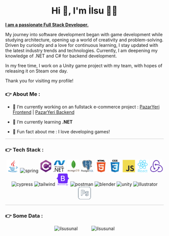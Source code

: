 <h1 align="center">Hi 👋, I'm İlsu 👩‍💻</h1>
<p align="left"><b><span style="text-decoration: underline;">I am a passionate Full Stack Developer.</span></b></p>
<p align="left">My journey into software development began with game development while studying architecture, opening up a world of creativity and problem-solving. Driven by curiosity and a love for continuous learning, I stay updated with the latest industry trends and technologies. Currently, I am deepening my knowledge of .NET and C# for backend development.</p>
<p align="left">In my free time, I work on a Unity game project with my team, with hopes of releasing it on Steam one day.</p>
<p align="left">Thank you for visiting my profile!</p>



<h3 align="left">👉 About Me :</h3>

- 🔭 I’m currently working on an fullstack e-commerce project : [PazarYeri Frontend](https://github.com/ilsusunal/PazarYeri-frontend-ecommerce) | [PazarYeri Backend](https://github.com/ilsusunal/PazarYeri-frontend-ecommerce)

- 🌱 I’m currently learning **.NET**

- 👾 Fun fact about me : I love developing games! 

<hr style="border: none; height: 0.5px; background-color: #ccc;">
<h3 align="left">👉 Tech Stack :</h3>
<p align="center">
  <img src="https://raw.githubusercontent.com/devicons/devicon/master/icons/java/java-original.svg" alt="java" width="40" height="40"/>
  <img src="https://www.vectorlogo.zone/logos/springio/springio-icon.svg" alt="spring" width="40" height="40"/> 
  <img src="https://raw.githubusercontent.com/devicons/devicon/master/icons/csharp/csharp-original.svg" alt="csharp" width="40" height="40"/> 
  <img src="https://raw.githubusercontent.com/devicons/devicon/master/icons/dot-net/dot-net-original-wordmark.svg" alt="dotnet" width="40" height="40"/> 
  <img src="https://raw.githubusercontent.com/devicons/devicon/master/icons/mongodb/mongodb-original-wordmark.svg" alt="mongodb" width="40" height="40"/>
  <img src="https://raw.githubusercontent.com/devicons/devicon/master/icons/postgresql/postgresql-original-wordmark.svg" alt="postgresql" width="40" height="40"/> 
  <img src="https://raw.githubusercontent.com/devicons/devicon/master/icons/html5/html5-original-wordmark.svg" alt="html5" width="40" height="40"/>   
  <img src="https://raw.githubusercontent.com/devicons/devicon/master/icons/css3/css3-original-wordmark.svg" alt="css3" width="40" height="40"/> 
  <img src="https://raw.githubusercontent.com/devicons/devicon/master/icons/javascript/javascript-original.svg" alt="javascript" width="40" height="40"/> 
  <img src="https://raw.githubusercontent.com/devicons/devicon/master/icons/react/react-original-wordmark.svg" alt="react" width="40" height="40"/> 
  <img src="https://raw.githubusercontent.com/devicons/devicon/master/icons/redux/redux-original.svg" alt="redux" width="40" height="40"/> 
  <img src="https://raw.githubusercontent.com/simple-icons/simple-icons/6e46ec1fc23b60c8fd0d2f2ff46db82e16dbd75f/icons/cypress.svg" alt="cypress" width="40" height="40"/> 
  <img src="https://www.vectorlogo.zone/logos/tailwindcss/tailwindcss-icon.svg" alt="tailwind" width="40" height="40"/>
  <img src="https://raw.githubusercontent.com/devicons/devicon/master/icons/bootstrap/bootstrap-plain-wordmark.svg" alt="bootstrap" width="40" height="40"/>
  <img src="https://www.vectorlogo.zone/logos/getpostman/getpostman-icon.svg" alt="postman" width="40" height="40"/> 
  <img src="https://download.blender.org/branding/community/blender_community_badge_white.svg" alt="blender" width="40" height="40"/>
  <img src="https://www.vectorlogo.zone/logos/unity3d/unity3d-icon.svg" alt="unity" width="40" height="40"/> 
  <img src="https://www.vectorlogo.zone/logos/adobe_illustrator/adobe_illustrator-icon.svg" alt="illustrator" width="40" height="40"/> 
  <img src="https://raw.githubusercontent.com/devicons/devicon/master/icons/photoshop/photoshop-line.svg" alt="photoshop" width="40" height="40"/> 
</p>

<hr style="border: none; height: 1px; background-color: #ccc;">
<h3 align="left">👉 Some Data :</h3>
<p align="center"><img src="https://github-readme-stats.vercel.app/api/top-langs?username=ilsusunal&show_icons=true&locale=en&layout=compact" alt="ilsusunal" style="margin-right: 20px;  height: 160px;" />
  <img src="https://github-readme-streak-stats.herokuapp.com/?user=ilsusunal&" alt="ilsusunal" style="margin-left: 20px;  height: 160px;" /></p>
